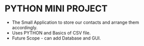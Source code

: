 # PYTHON MINI PROJECT 

- The Small Application to store our contacts and arrange them accordingly.
- Uses PYTHON and Basics of CSV file. 
- Future Scope - can add Database and GUI.
